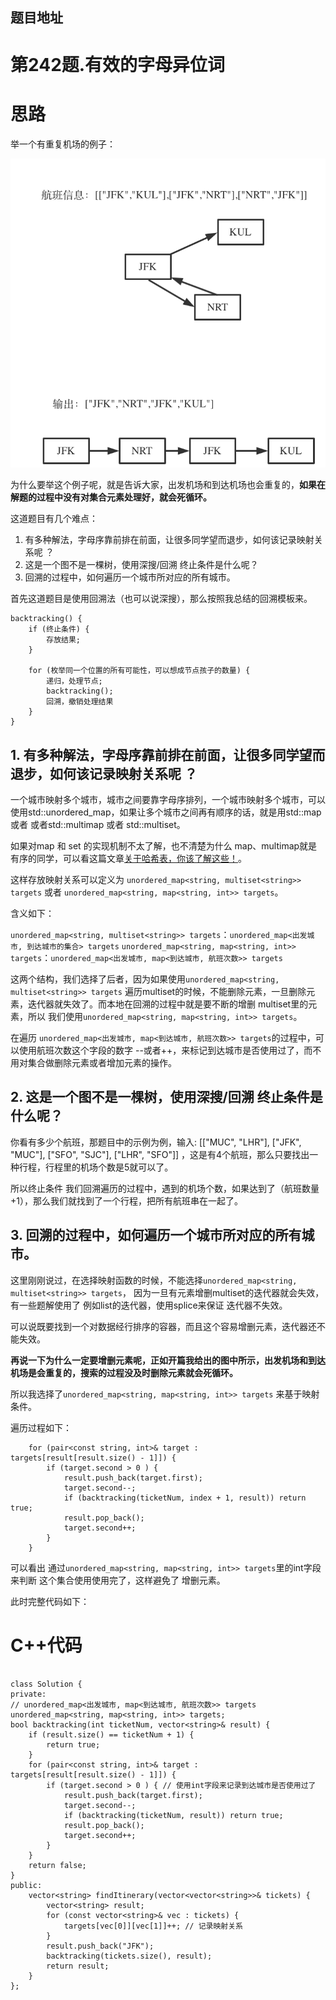 
## 题目地址 



# 第242题.有效的字母异位词

# 思路

举一个有重复机场的例子：

<img src='../pics/332.重新安排行程.png' width=600> </img></div>

为什么要举这个例子呢，就是告诉大家，出发机场和到达机场也会重复的，**如果在解题的过程中没有对集合元素处理好，就会死循环。**

这道题目有几个难点： 

1. 有多种解法，字母序靠前排在前面，让很多同学望而退步，如何该记录映射关系呢 ？
2. 这是一个图不是一棵树，使用深搜/回溯 终止条件是什么呢？
3. 回溯的过程中，如何遍历一个城市所对应的所有城市。

首先这道题目是使用回溯法（也可以说深搜），那么按照我总结的回溯模板来。

```
backtracking() {
    if (终止条件) {
        存放结果;
    }

    for (枚举同一个位置的所有可能性，可以想成节点孩子的数量) {
        递归，处理节点;
        backtracking();
        回溯，撤销处理结果
    }
}
```

## 1. 有多种解法，字母序靠前排在前面，让很多同学望而退步，如何该记录映射关系呢 ？

一个城市映射多个城市，城市之间要靠字母序排列，一个城市映射多个城市，可以使用std::unordered_map，如果让多个城市之间再有顺序的话，就是用std::map 或者 或者std::multimap 或者 std::multiset。 

如果对map 和 set 的实现机制不太了解，也不清楚为什么 map、multimap就是有序的同学，可以看这篇文章[关于哈希表，你该了解这些！](https://mp.weixin.qq.com/s/g8N6WmoQmsCUw3_BaWxHZA)。 

这样存放映射关系可以定义为 `unordered_map<string, multiset<string>> targets` 或者  `unordered_map<string, map<string, int>> targets`。 

含义如下：

`unordered_map<string, multiset<string>> targets`：`unordered_map<出发城市, 到达城市的集合> targets`
`unordered_map<string, map<string, int>> targets`：`unordered_map<出发城市, map<到达城市, 航班次数>> targets`

这两个结构，我们选择了后者，因为如果使用`unordered_map<string, multiset<string>> targets` 遍历multiset的时候，不能删除元素，一旦删除元素，迭代器就失效了。而本地在回溯的过程中就是要不断的增删 multiset里的元素，所以 我们使用`unordered_map<string, map<string, int>> targets`。 

在遍历 `unordered_map<出发城市, map<到达城市, 航班次数>> targets`的过程中，可以使用航班次数这个字段的数字 --或者++，来标记到达城市是否使用过了，而不用对集合做删除元素或者增加元素的操作。

## 2. 这是一个图不是一棵树，使用深搜/回溯 终止条件是什么呢？

你看有多少个航班，那题目中的示例为例，输入: [["MUC", "LHR"], ["JFK", "MUC"], ["SFO", "SJC"], ["LHR", "SFO"]] ，这是有4个航班，那么只要找出一种行程，行程里的机场个数是5就可以了。 

所以终止条件 我们回溯遍历的过程中，遇到的机场个数，如果达到了（航班数量+1），那么我们就找到了一个行程，把所有航班串在一起了。 

## 3. 回溯的过程中，如何遍历一个城市所对应的所有城市。 

这里刚刚说过，在选择映射函数的时候，不能选择`unordered_map<string, multiset<string>> targets`， 因为一旦有元素增删multiset的迭代器就会失效，有一些题解使用了 例如list的迭代器，使用splice来保证 迭代器不失效。

可以说既要找到一个对数据经行排序的容器，而且这个容易增删元素，迭代器还不能失效。

**再说一下为什么一定要增删元素呢，正如开篇我给出的图中所示，出发机场和到达机场是会重复的，搜索的过程没及时删除元素就会死循环。**

所以我选择了`unordered_map<string, map<string, int>> targets` 来基于映射条件。

遍历过程如下：

```
    for (pair<const string, int>& target : targets[result[result.size() - 1]]) {
        if (target.second > 0 ) {
            result.push_back(target.first);
            target.second--;
            if (backtracking(ticketNum, index + 1, result)) return true;
            result.pop_back();
            target.second++;
        }
    }
```

可以看出 通过`unordered_map<string, map<string, int>> targets`里的int字段来判断 这个集合使用使用完了，这样避免了 增删元素。

此时完整代码如下：

# C++代码

```

class Solution {
private:
// unordered_map<出发城市, map<到达城市, 航班次数>> targets
unordered_map<string, map<string, int>> targets;
bool backtracking(int ticketNum, vector<string>& result) {
    if (result.size() == ticketNum + 1) {
        return true;
    }
    for (pair<const string, int>& target : targets[result[result.size() - 1]]) {
        if (target.second > 0 ) { // 使用int字段来记录到达城市是否使用过了
            result.push_back(target.first);
            target.second--;
            if (backtracking(ticketNum, result)) return true;
            result.pop_back();
            target.second++;
        }
    }
    return false;
}
public:
    vector<string> findItinerary(vector<vector<string>>& tickets) {
        vector<string> result;
        for (const vector<string>& vec : tickets) {
            targets[vec[0]][vec[1]]++; // 记录映射关系
        }
        result.push_back("JFK");
        backtracking(tickets.size(), result);
        return result;
    }
};

```

